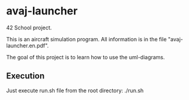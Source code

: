 # avaj-launcher #

42 School project.

This is an aircraft simulation program. All information is in the file "avaj-launcher.en.pdf".

The goal of this project is to learn how to use the uml-diagrams.

## Execution ##

Just execute run.sh file from the root directory:
    ./run.sh <filename for program>
